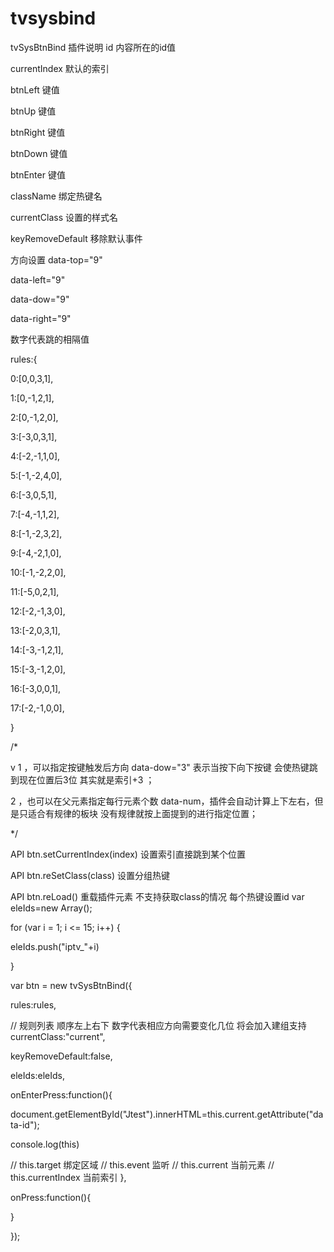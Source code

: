 # tvsysbind
tvSysBtnBind 插件说明
id 内容所在的id值

currentIndex 默认的索引

btnLeft 键值

btnUp 键值

btnRight 键值

btnDown 键值

btnEnter 键值

className 绑定热键名

currentClass 设置的样式名

keyRemoveDefault 移除默认事件

方向设置
data-top="9"

data-left="9"

data-dow="9"

data-right="9"

数字代表跳的相隔值


rules:{

0:[0,0,3,1],

1:[0,-1,2,1],

2:[0,-1,2,0],

3:[-3,0,3,1],

4:[-2,-1,1,0],

5:[-1,-2,4,0],

6:[-3,0,5,1],

7:[-4,-1,1,2],

8:[-1,-2,3,2],

9:[-4,-2,1,0],

10:[-1,-2,2,0],

11:[-5,0,2,1],

12:[-2,-1,3,0],

13:[-2,0,3,1],

14:[-3,-1,2,1],

15:[-3,-1,2,0],

16:[-3,0,0,1],

17:[-2,-1,0,0],

}

/*

v
1 ，可以指定按键触发后方向 data-dow="3" 表示当按下向下按键 会使热键跳到现在位置后3位 其实就是索引+3 ；

2 ，也可以在父元素指定每行元素个数 data-num，插件会自动计算上下左右，但是只适合有规律的板块 没有规律就按上面提到的进行指定位置；

*/


API btn.setCurrentIndex(index) 设置索引直接跳到某个位置

API btn.reSetClass(class) 设置分组热键

API btn.reLoad() 重载插件元素
不支持获取class的情况 每个热键设置id
var eleIds=new Array();

for (var i = 1; i <= 15; i++) {

eleIds.push("iptv_"+i)

}

var btn = new tvSysBtnBind({

rules:rules,

// 规则列表 顺序左上右下 数字代表相应方向需要变化几位 将会加入建组支持
currentClass:"current",

keyRemoveDefault:false,

eleIds:eleIds,

onEnterPress:function(){

document.getElementById("Jtest").innerHTML=this.current.getAttribute("data-id");

console.log(this)

// this.target 绑定区域
// this.event 监听
// this.current 当前元素
// this.currentIndex 当前索引
},

onPress:function(){

}

});
